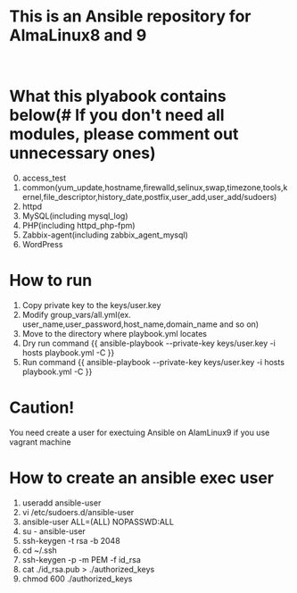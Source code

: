 # This is an Ansible repository for AlmaLinux8 and 9
<br >

# What this plyabook contains below(# If you don't need all modules, please comment out unnecessary ones)
0. access_test
1. common(yum_update,hostname,firewalld,selinux,swap,timezone,tools,kernel,file_descriptor,history_date,postfix,user_add,user_add/sudoers) 
2. httpd
4. MySQL(including mysql_log)
5. PHP(including httpd_php-fpm)
6. Zabbix-agent(including zabbix_agent_mysql)
7. WordPress

# How to run
1. Copy private key to the keys/user.key
2. Modify group_vars/all.yml(ex. user_name,user_password,host_name,domain_name and so on)
3. Move to the directory where playbook.yml locates
3. Dry run command {{ ansible-playbook --private-key keys/user.key -i hosts playbook.yml -C }}
4. Run command {{ ansible-playbook --private-key keys/user.key -i hosts playbook.yml -C }}

# Caution!
You need create a user for exectuing Ansible on AlamLinux9 if you use vagrant machine

# How to create an ansible exec user
1. useradd ansible-user
2. vi /etc/sudoers.d/ansible-user
3. ansible-user ALL=(ALL) NOPASSWD:ALL
4. su - ansible-user
5. ssh-keygen -t rsa -b 2048
6. cd ~/.ssh
7. ssh-keygen -p -m PEM -f id_rsa 
8. cat ./id_rsa.pub > ./authorized_keys
9. chmod 600 ./authorized_keys